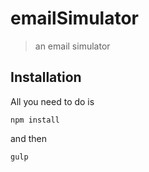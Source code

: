 # emailSimulator
> an email simulator


## Installation
All you need to do is

```
npm install
```

and then 

```
gulp
```
